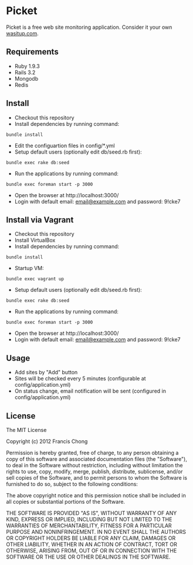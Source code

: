 # Picket

Picket is a free web site monitoring application. Consider it your own [wasitup.com](http://wasitup.com).

## Requirements

- Ruby 1.9.3
- Rails 3.2
- Mongodb
- Redis

## Install

- Checkout this repository
- Install dependencies by running command:
```
bundle install
```
- Edit the configuartion files in config/*.yml
- Setup default users (optionally edit db/seed.rb first):
```
bundle exec rake db:seed
```
- Run the applications by running command:
```
bundle exec foreman start -p 3000
```
- Open the browser at http://localhost:3000/
- Login with default email: email@example.com and password: 9!cke7

## Install via Vagrant

- Checkout this repository
- Install VirtualBox
- Install dependencies by running command:
```
bundle install
```
- Startup VM:
```
bundle exec vagrant up
```
- Setup default users (optionally edit db/seed.rb first):
```
bundle exec rake db:seed
```
- Run the applications by running command:
```
bundle exec foreman start -p 3000
```
- Open the browser at http://localhost:3000/
- Login with default email: email@example.com and password: 9!cke7

## Usage

- Add sites by "Add" button
- Sites will be checked every 5 minutes (configurable at config/application.yml)
- On status change, email notification will be sent (configured in config/application.yml)

## License

The MIT License

Copyright (c) 2012 Francis Chong

Permission is hereby granted, free of charge, to any person obtaining
a copy of this software and associated documentation files (the
"Software"), to deal in the Software without restriction, including
without limitation the rights to use, copy, modify, merge, publish,
distribute, sublicense, and/or sell copies of the Software, and to
permit persons to whom the Software is furnished to do so, subject to
the following conditions:

The above copyright notice and this permission notice shall be
included in all copies or substantial portions of the Software.

THE SOFTWARE IS PROVIDED "AS IS", WITHOUT WARRANTY OF ANY KIND,
EXPRESS OR IMPLIED, INCLUDING BUT NOT LIMITED TO THE WARRANTIES OF
MERCHANTABILITY, FITNESS FOR A PARTICULAR PURPOSE AND
NONINFRINGEMENT. IN NO EVENT SHALL THE AUTHORS OR COPYRIGHT HOLDERS BE
LIABLE FOR ANY CLAIM, DAMAGES OR OTHER LIABILITY, WHETHER IN AN ACTION
OF CONTRACT, TORT OR OTHERWISE, ARISING FROM, OUT OF OR IN CONNECTION
WITH THE SOFTWARE OR THE USE OR OTHER DEALINGS IN THE SOFTWARE.